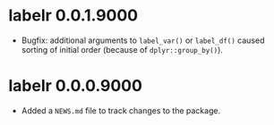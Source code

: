 # labelr 0.0.1.9000

* Bugfix: additional arguments to `label_var()` or `label_df()` caused sorting of initial order (because of `dplyr::group_by()`).

# labelr 0.0.0.9000

* Added a `NEWS.md` file to track changes to the package.
